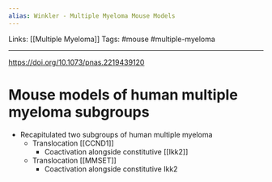 ```yaml
---
alias: Winkler - Multiple Myeloma Mouse Models
---
```


Links: [[Multiple Myeloma]]
Tags: #mouse #multiple-myeloma 

---

https://doi.org/10.1073/pnas.2219439120

# Mouse models of human multiple myeloma subgroups

- Recapitulated two subgroups of human multiple myeloma
	- Translocation [[CCND1]]
		- Coactivation alongside constitutive [[Ikk2]]
	- Translocation [[MMSET]]
		- Coactivation alongside constitutive Ikk2